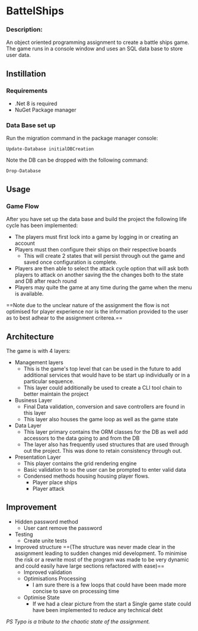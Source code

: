 # BattelShips

### Description:

An object oriented programming assignment to create a battle ships game. The game runs in a console window and uses an SQL data base to store user data.

## Instillation

### Requirements

- .Net 8 is required
- NuGet Package manager

### Data Base set up

Run the migration command in the package manager console:

```
Update-Database initialDBCreation
```

Note the DB can be dropped with the following command:

```
Drop-Database
```

## Usage

### Game Flow

After you have set up the data base and build the project the following life cycle has been implemented:

- The players must first lock into a game by logging in or creating an account
- Players must then configure their ships on their respective boards
  - This will create 2 states that will persist through out the game and saved once configuration is complete.
- Players are then able to select the attack cycle option that will ask both players to attack on another saving the the changes both to the state and DB after reach round
- Players may quite the game at any time during the game when the menu is available.

==Note due to the unclear nature of the assignment the flow is not optimised for player experience nor is the information provided to the user as to best adhear to the assignment criterea.==

## Architecture

The game is with 4 layers:

- Management layers
  - This is the game's top level that can be used in the future to add additional services that would have to be start up individually or in a particular sequence.
  - This layer could additionally be used to create a CLI tool chain to better maintain the project
- Business Layer
  - Final Data validation, conversion and save controllers are found in this layer
  - This layer also houses the game loop as well as the game state
- Data Layer
  - This layer primary contains the ORM classes for the DB as well add accessors to the data going to and from the DB
  - The layer also has frequently used structures that are used through out the project. This was done to retain consistency through out.
- Presentation Layer
  - This player contains the grid rendering engine
  - Basic validation to so the user can be prompted to enter valid data
  - Condensed methods housing housing player flows.
    - Player place ships
    - Player attack

## Improvement

- Hidden password method
  - User cant remove the password
- Testing
  - Create unite tests
- Improved structure ==(The structure was never made clear in the assignment leading to sudden changes mid development. To minimise the risk or a rewrite most of the program was made to be very dynamic and could easily have large sections refactored with ease)==
  - Improved validation
  - Optimisations Processing
    - I am sure there is a few loops that could have been made more concise to save on processing time
  - Optimise State
    - If we had a clear picture from the start a Single game state could have been implemented to reduce any technical debt

*PS Typo is a tribute to the chaotic state of the assignment.*

